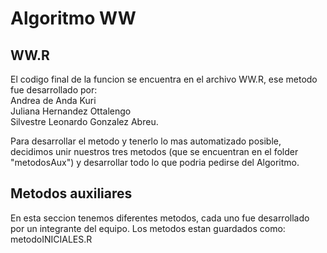 # Algoritmo WW     

## WW.R
El codigo final de la funcion se encuentra en el archivo WW.R, ese metodo fue desarrollado por:   
Andrea de Anda Kuri  
Juliana Hernandez Ottalengo  
Silvestre Leonardo Gonzalez Abreu.

Para desarrollar el metodo y tenerlo lo mas automatizado posible, decidimos unir nuestros tres metodos (que se encuentran en el folder "metodosAux") y desarrollar todo lo que podria pedirse del Algoritmo. 

## Metodos auxiliares
En esta seccion tenemos diferentes metodos, cada uno fue desarrollado por un integrante del equipo. Los metodos estan guardados como: metodoINICIALES.R


